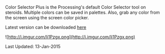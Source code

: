 Color Selector Plus is the Processing's default Color Selector tool on steroids. Multiple colors can be saved in palettes. Also, grab any color from the screen using the screen color picker.

Latest version can be downloaded [here](https://dl.dropboxusercontent.com/u/69944346/ColorSelectorPlus/ColorSelectorPlusTool-7.zip)

![http://i.imgur.com/li1Pzgx.png](http://i.imgur.com/li1Pzgx.png)

Last Updated: 13-Jan-2015